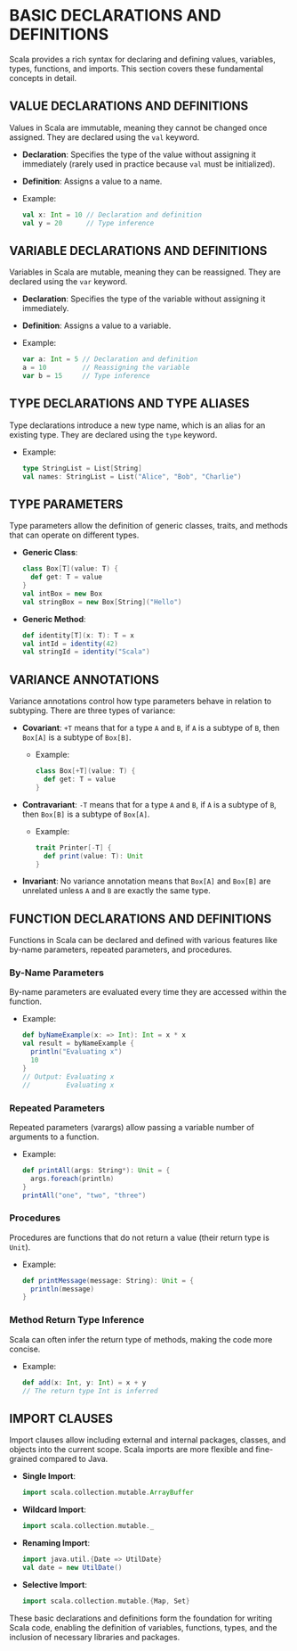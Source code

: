 # BASIC DECLARATIONS AND DEFINITIONS

Scala provides a rich syntax for declaring and defining values, variables, types, functions, and imports. This section covers these fundamental concepts in detail.

## VALUE DECLARATIONS AND DEFINITIONS

Values in Scala are immutable, meaning they cannot be changed once assigned. They are declared using the `val` keyword.

- **Declaration**: Specifies the type of the value without assigning it immediately (rarely used in practice because `val` must be initialized).
- **Definition**: Assigns a value to a name.

- Example:
  ```scala
  val x: Int = 10 // Declaration and definition
  val y = 20      // Type inference
  ```

## VARIABLE DECLARATIONS AND DEFINITIONS

Variables in Scala are mutable, meaning they can be reassigned. They are declared using the `var` keyword.

- **Declaration**: Specifies the type of the variable without assigning it immediately.
- **Definition**: Assigns a value to a variable.

- Example:
  ```scala
  var a: Int = 5 // Declaration and definition
  a = 10         // Reassigning the variable
  var b = 15     // Type inference
  ```

## TYPE DECLARATIONS AND TYPE ALIASES

Type declarations introduce a new type name, which is an alias for an existing type. They are declared using the `type` keyword.

- Example:
  ```scala
  type StringList = List[String]
  val names: StringList = List("Alice", "Bob", "Charlie")
  ```

## TYPE PARAMETERS

Type parameters allow the definition of generic classes, traits, and methods that can operate on different types.

- **Generic Class**:
  ```scala
  class Box[T](value: T) {
    def get: T = value
  }
  val intBox = new Box 
  val stringBox = new Box[String]("Hello")
  ```

- **Generic Method**:
  ```scala
  def identity[T](x: T): T = x
  val intId = identity(42)
  val stringId = identity("Scala")
  ```

## VARIANCE ANNOTATIONS

Variance annotations control how type parameters behave in relation to subtyping. There are three types of variance:

- **Covariant**: `+T` means that for a type `A` and `B`, if `A` is a subtype of `B`, then `Box[A]` is a subtype of `Box[B]`.
  - Example:
    ```scala
    class Box[+T](value: T) {
      def get: T = value
    }
    ```

- **Contravariant**: `-T` means that for a type `A` and `B`, if `A` is a subtype of `B`, then `Box[B]` is a subtype of `Box[A]`.
  - Example:
    ```scala
    trait Printer[-T] {
      def print(value: T): Unit
    }
    ```

- **Invariant**: No variance annotation means that `Box[A]` and `Box[B]` are unrelated unless `A` and `B` are exactly the same type.

## FUNCTION DECLARATIONS AND DEFINITIONS

Functions in Scala can be declared and defined with various features like by-name parameters, repeated parameters, and procedures.

### By-Name Parameters

By-name parameters are evaluated every time they are accessed within the function.

- Example:
  ```scala
  def byNameExample(x: => Int): Int = x * x
  val result = byNameExample {
    println("Evaluating x")
    10
  }
  // Output: Evaluating x
  //         Evaluating x
  ```

### Repeated Parameters

Repeated parameters (varargs) allow passing a variable number of arguments to a function.

- Example:
  ```scala
  def printAll(args: String*): Unit = {
    args.foreach(println)
  }
  printAll("one", "two", "three")
  ```

### Procedures

Procedures are functions that do not return a value (their return type is `Unit`).

- Example:
  ```scala
  def printMessage(message: String): Unit = {
    println(message)
  }
  ```

### Method Return Type Inference

Scala can often infer the return type of methods, making the code more concise.

- Example:
  ```scala
  def add(x: Int, y: Int) = x + y
  // The return type Int is inferred
  ```

## IMPORT CLAUSES

Import clauses allow including external and internal packages, classes, and objects into the current scope. Scala imports are more flexible and fine-grained compared to Java.

- **Single Import**: 
  ```scala
  import scala.collection.mutable.ArrayBuffer
  ```

- **Wildcard Import**: 
  ```scala
  import scala.collection.mutable._
  ```

- **Renaming Import**: 
  ```scala
  import java.util.{Date => UtilDate}
  val date = new UtilDate()
  ```

- **Selective Import**: 
  ```scala
  import scala.collection.mutable.{Map, Set}
  ```

These basic declarations and definitions form the foundation for writing Scala code, enabling the definition of variables, functions, types, and the inclusion of necessary libraries and packages.
